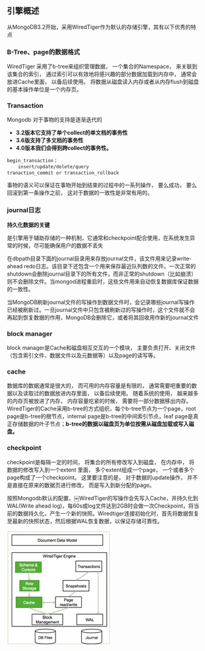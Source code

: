 ## 引擎概述



从MongoDB3.2开始，采用WiredTiger作为默认的存储引擎，其有以下优秀的特点

### B-Tree、page的数据格式

WiredTiger 采用了b-tree来组织管理数据， 一个集合的Namespace， 来关联到该集合的索引， 通过索引可以有效地将感兴趣的部分数据加载到内存中， 通常会放进Cache里面， 以备后续使用。 将数据从磁盘读入内存或者从内存flush到磁盘的基本操作单位是一个内存页。

### Transaction

Mongodb 对于事物的支持是逐渐迭代的

- **3.2版本它支持了单个collect的单文档的事务性**
- **3.6版支持了多文档的事务性**
- **4.0版本我们会得到跨collect的事务性。** 

```shell
begin_transaction；
    insert/update/delete/query
tranaction_commit or transaction_rollback
```

事物的语义可以保证在事物开始到结束的过程中的一系列操作， 要么成功， 要么回滚到第一条操作之前， 这对于数据的一致性是非常有用的。



### journal日志

**持久化数据的关键**

是引擎用于辅助存储的一种机制，它通常和checkpoint配合使用，在系统发生异常的时候，尽可能确保用户的数据不丢失

在dbpath目录下面的journal目录用来存放journal文件，该文件用来记录write-ahead redo日志。该目录下还包含一个用来保存最近队列数的文件。一次正常的shutdown会删除journal目录下的所有文件，而非正常的shutdown（比如崩溃）则不会删除文件。当mongod进程重启时，这些文件用来自动恢复数据库保证数据的一致性。 

当MongoDB刷新journal文件的写操作到数据文件时，会记录哪些journal写操作已经被刷新过。一旦journal文件中只包含被刷新过的写操作时，这个文件就不会再起到恢复数据的作用，MongoDB会删除它，或者将其回收用作新的journal文件



### block manager

block manager是Cache和磁盘相互交互的一个模块， 主要负责打开、关闭文件（包含索引文件、数据文件以及元数据等）以及page的读写等。



### cache

数据库的数据通常是很大的， 而可用的内存容量是有限的， 通常需要吧重要的数据以及读取过的数据放进内存里面， 以备后续使用。 随着系统的使用， 越来越多的内存页被放进了内存， 内存容量吃紧的时候， 需要将一部分数据移出内存。 
WiredTiger的Cache采用b-tree的方式组织，每个b-tree节点为一个page，root page是b-tree的根节点，internal page是b-tree的中间索引节点，leaf page是真正存储数据的叶子节点；**b-tree的数据以磁盘页为单位按需从磁盘加载或写入磁盘。**

### checkpoint

checkpoint是每隔一定的时间， 将集合的所有修改写入到磁盘， 在内存中， 将数据的修改写入到一个extent 里面， 多个extent组成一个page， 一个或者多个page构成了一个checkpoint。 这里要注意的是， 对于数据的update操作， 并不是直接在原来的数据页进行修改， 而是写入到新分配的page。






按照Mongodb默认的配置，￼WiredTiger的写操作会先写入Cache，并持久化到WAL(Write ahead log)，每60s或log文件达到2GB时会做一次Checkpoint，将当前的数据持久化，产生一个新的快照。Wiredtiger连接初始化时，首先将数据恢复至最新的快照状态，然后根据WAL恢复数据，以保证存储可靠性。

![image-20210420210353422](https://raw.githubusercontent.com/VanniAmor/ImgBed/master/image-20210420210353422.png)



